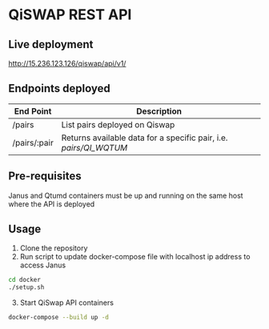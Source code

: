 # QiSWAP REST API

## Live deployment

http://15.236.123.126/qiswap/api/v1/


## Endpoints deployed

|  End Point | Description   |
|---|---|
| /pairs  | List pairs deployed on Qiswap  |
| /pairs/:pair   | Returns available data for a specific pair, i.e. *pairs/QI_WQTUM*  |


## Pre-requisites
Janus and Qtumd containers must be up and running on the same host where the API is deployed

## Usage

1. Clone the repository
2. Run script to update docker-compose file with localhost ip address to access Janus

```bash
cd docker
./setup.sh
```

3. Start QiSwap API containers


```bash
docker-compose --build up -d
``` 